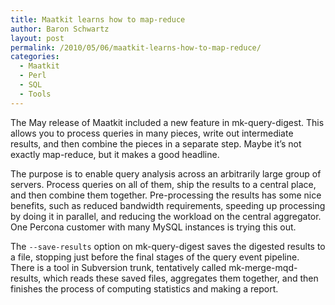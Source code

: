 ```yaml
---
title: Maatkit learns how to map-reduce
author: Baron Schwartz
layout: post
permalink: /2010/05/06/maatkit-learns-how-to-map-reduce/
categories:
  - Maatkit
  - Perl
  - SQL
  - Tools
---
```

The May release of Maatkit included a new feature in mk-query-digest. This allows you to process queries in many pieces, write out intermediate results, and then combine the pieces in a separate step. Maybe it&#8217;s not exactly map-reduce, but it makes a good headline.

The purpose is to enable query analysis across an arbitrarily large group of servers. Process queries on all of them, ship the results to a central place, and then combine them together. Pre-processing the results has some nice benefits, such as reduced bandwidth requirements, speeding up processing by doing it in parallel, and reducing the workload on the central aggregator. One Percona customer with many MySQL instances is trying this out.

The `--save-results` option on mk-query-digest saves the digested results to a file, stopping just before the final stages of the query event pipeline. There is a tool in Subversion trunk, tentatively called mk-merge-mqd-results, which reads these saved files, aggregates them together, and then finishes the process of computing statistics and making a report.